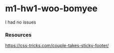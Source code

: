 # m1-hw1-woo-bomyee

I had no issues

### Resources
<https://css-tricks.com/couple-takes-sticky-footer/>